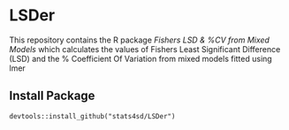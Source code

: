 # LSDer
This repository contains the R package _Fishers LSD & %CV from Mixed Models_ which calculates the values of Fishers Least Significant Difference (LSD) and the % Coefficient Of Variation from mixed models fitted using lmer

## Install Package
    devtools::install_github("stats4sd/LSDer")
